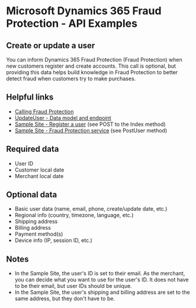 # Microsoft Dynamics 365 Fraud Protection - API Examples
## Create or update a user

You can inform Dynamics 365 Fraud Protection (Fraud Protection) when new customers register and create accounts. This call is optional, but providing this data helps build knowledge in Fraud Protection to better detect fraud when customers try to make purchases.

## Helpful links
- [Calling Fraud Protection](./Authenticate&#32;and&#32;call&#32;Fraud&#32;Protection.md)
- [UpdateUser - Data model and endpoint](https://apidocs.microsoft.com/services/graphriskapi#/KnowledgeGatewayEvent/KnowledgeGatewayEventActivitiesUpdateAccountPost)
- [Sample Site - Register a user](../src/Web/Controllers/ManageController.cs) (see POST to the Index method)
- [Sample Site - Fraud Protection service](../src/Infrastructure/Services/FraudProtectionService.cs) (see PostUser method)

## Required data
- User ID
- Customer local date
- Merchant local date

## Optional data
- Basic user data (name, email, phone, create/update date, etc.)
- Regional info (country, timezone, language, etc.)
- Shipping address
- Billing address
- Payment method(s)
- Device info (IP, session ID, etc.)

## Notes
- In the Sample Site, the user's ID is set to their email. As the merchant, you can decide what you want to use for the user's ID. It does not have to be their email, but user IDs should be unique.
- In the Sample Site, the user's shipping and billing address are set to the same address, but they don't have to be.